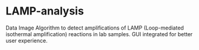 # LAMP-analysis
Data Image Algorithm to detect amplifications of LAMP (Loop-mediated isothermal amplification) reactions in lab samples. GUI integrated for better user experience.
